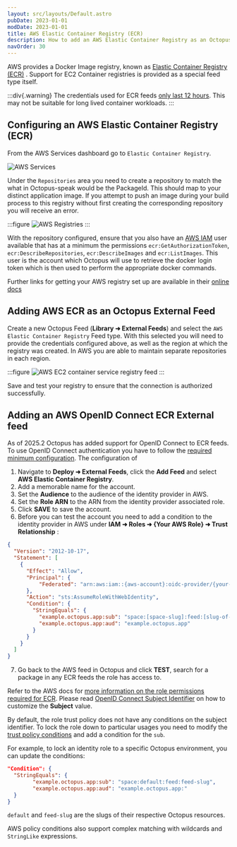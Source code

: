 ```yaml
---
layout: src/layouts/Default.astro
pubDate: 2023-01-01
modDate: 2023-01-01
title: AWS Elastic Container Registry (ECR)  
description: How to add an AWS Elastic Container Registry as an Octopus feed 
navOrder: 30
---
```


AWS provides a Docker Image registry, known as [Elastic Container Registry (ECR)](https://aws.amazon.com/ecr/) . Support for EC2 Container registries is provided as a special feed type itself.

:::div{.warning}
The credentials used for ECR feeds [only last 12 hours](http://docs.aws.amazon.com/AmazonECR/latest/userguide/Registries.html). This may not be suitable for long lived container workloads.
:::

## Configuring an AWS Elastic Container Registry (ECR)
From the AWS Services dashboard go to `Elastic Container Registry`.

 ![AWS Services](/docs/packaging-applications/package-repositories/guides/container-registries/images/aws-services.png)

Under the `Repositories` area you need to create a repository to match the what in Octopus-speak would be the PackageId. This should map to your distinct application image. If you attempt to push an image during your build process to this registry without first creating the corresponding repository you will receive an error.

:::figure
![AWS Registries](/docs/packaging-applications/package-repositories/guides/container-registries/images/aws-registries.png)
:::

With the repository configured, ensure that you also have an [AWS IAM](https://aws.amazon.com/iam/) user available that has at a minimum the permissions `ecr:GetAuthorizationToken`, `ecr:DescribeRepositories`, `ecr:DescribeImages` and `ecr:ListImages`. This user is the account which Octopus will use to retrieve the docker login token which is then used to perform the appropriate docker commands.

Further links for getting your AWS registry set up are available in their [online docs](http://docs.aws.amazon.com/AmazonECR/latest/userguide/what-is-ecr.html)

## Adding AWS ECR as an Octopus External Feed
Create a new Octopus Feed (**Library ➜ External Feeds**) and select the `AWS Elastic Container Registry` Feed type. With this selected you will need to provide the credentials configured above, as well as the region at which the registry was created. In AWS you are able to maintain separate repositories in each region.

:::figure
![AWS EC2 container service registry feed](/docs/packaging-applications/package-repositories/guides/container-registries/images/aws-ecr-feed.png)
:::

Save and test your registry to ensure that the connection is authorized successfully.

## Adding an AWS OpenID Connect ECR External feed
As of 2025.2 Octopus has added support for OpenID Connect to ECR feeds. To use OpenID Connect authentication you have to follow the [required minimum configuration](/docs/infrastructure/accounts/openid-connect#configuration). The configuration of 


1. Navigate to **Deploy ➜ External Feeds**, click the **Add Feed** and select **AWS Elastic Container Registry**.
2. Add a memorable name for the account.
3. Set the **Audience** to the audience of the identity provider in AWS.
4. Set the **Role ARN** to the ARN from the identity provider associated role.
5. Click **SAVE** to save the account.
6. Before you can test the account you need to add a condition to the identity provider in AWS under **IAM ➜ Roles ➜ {Your AWS Role} ➜ Trust Relationship** :
```json
{
  "Version": "2012-10-17",
  "Statement": [
    {
      "Effect": "Allow",
      "Principal": {
          "Federated": "arn:aws:iam::{aws-account}:oidc-provider/{your-identity-provider}"
      },
      "Action": "sts:AssumeRoleWithWebIdentity",
      "Condition": {
        "StringEquals": {
          "example.octopus.app:sub": "space:[space-slug]:feed:[slug-of-feed-created-above]",
          "example.octopus.app:aud": "example.octopus.app"
        }
      }
    }
  ]
}
```
7. Go back to the AWS feed in Octopus and click **TEST**, search for a package in any ECR feeds the role has access to.

Refer to the AWS docs for [more information on the role permissions required for ECR](https://docs.aws.amazon.com/AmazonECR/latest/userguide/images.html).
Please read [OpenID Connect Subject Identifier](/docs/infrastructure/accounts/openid-connect#subject-keys) on how to customize the **Subject** value.

By default, the role trust policy does not have any conditions on the subject identifier. To lock the role down to particular usages you need to modify the [trust policy conditions](https://oc.to/aws-iam-policy-conditions) and add a condition for the `sub`.

For example, to lock an identity role to a specific Octopus environment, you can update the conditions:

```json
"Condition": {
  "StringEquals": {
        "example.octopus.app:sub": "space:default:feed:feed-slug",
        "example.octopus.app:aud": "example.octopus.app:"
  }
}
```

`default` and `feed-slug` are the slugs of their respective Octopus resources.

AWS policy conditions also support complex matching with wildcards and `StringLike` expressions. 
